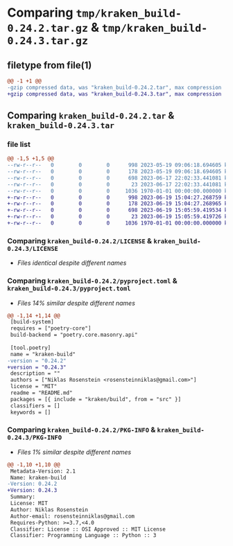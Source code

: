 # Comparing `tmp/kraken_build-0.24.2.tar.gz` & `tmp/kraken_build-0.24.3.tar.gz`

## filetype from file(1)

```diff
@@ -1 +1 @@
-gzip compressed data, was "kraken_build-0.24.2.tar", max compression
+gzip compressed data, was "kraken_build-0.24.3.tar", max compression
```

## Comparing `kraken_build-0.24.2.tar` & `kraken_build-0.24.3.tar`

### file list

```diff
@@ -1,5 +1,5 @@
--rw-r--r--   0        0        0      998 2023-05-19 09:06:18.694605 kraken_build-0.24.2/LICENSE
--rw-r--r--   0        0        0      178 2023-05-19 09:06:18.694605 kraken_build-0.24.2/README.md
--rw-r--r--   0        0        0      698 2023-06-17 22:02:33.441081 kraken_build-0.24.2/pyproject.toml
--rw-r--r--   0        0        0       23 2023-06-17 22:02:33.441081 kraken_build-0.24.2/src/kraken/build/__init__.py
--rw-r--r--   0        0        0     1036 1970-01-01 00:00:00.000000 kraken_build-0.24.2/PKG-INFO
+-rw-r--r--   0        0        0      998 2023-06-19 15:04:27.268759 kraken_build-0.24.3/LICENSE
+-rw-r--r--   0        0        0      178 2023-06-19 15:04:27.268965 kraken_build-0.24.3/README.md
+-rw-r--r--   0        0        0      698 2023-06-19 15:05:59.419534 kraken_build-0.24.3/pyproject.toml
+-rw-r--r--   0        0        0       23 2023-06-19 15:05:59.419726 kraken_build-0.24.3/src/kraken/build/__init__.py
+-rw-r--r--   0        0        0     1036 1970-01-01 00:00:00.000000 kraken_build-0.24.3/PKG-INFO
```

### Comparing `kraken_build-0.24.2/LICENSE` & `kraken_build-0.24.3/LICENSE`

 * *Files identical despite different names*

### Comparing `kraken_build-0.24.2/pyproject.toml` & `kraken_build-0.24.3/pyproject.toml`

 * *Files 14% similar despite different names*

```diff
@@ -1,14 +1,14 @@
 [build-system]
 requires = ["poetry-core"]
 build-backend = "poetry.core.masonry.api"
 
 [tool.poetry]
 name = "kraken-build"
-version = "0.24.2"
+version = "0.24.3"
 description = ""
 authors = ["Niklas Rosenstein <rosensteinniklas@gmail.com>"]
 license = "MIT"
 readme = "README.md"
 packages = [{ include = "kraken/build", from = "src" }]
 classifiers = []
 keywords = []
```

### Comparing `kraken_build-0.24.2/PKG-INFO` & `kraken_build-0.24.3/PKG-INFO`

 * *Files 1% similar despite different names*

```diff
@@ -1,10 +1,10 @@
 Metadata-Version: 2.1
 Name: kraken-build
-Version: 0.24.2
+Version: 0.24.3
 Summary: 
 License: MIT
 Author: Niklas Rosenstein
 Author-email: rosensteinniklas@gmail.com
 Requires-Python: >=3.7,<4.0
 Classifier: License :: OSI Approved :: MIT License
 Classifier: Programming Language :: Python :: 3
```

